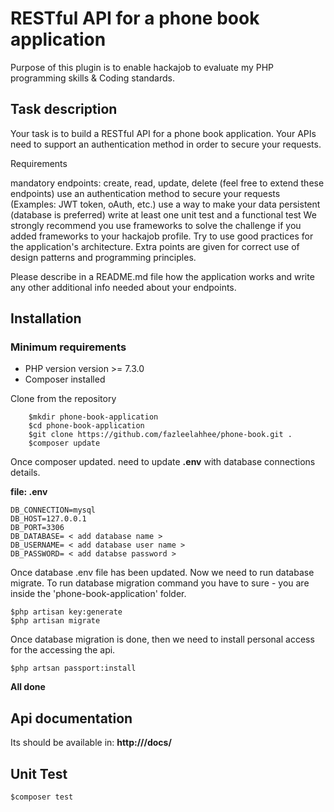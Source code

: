 # RESTful API for a phone book application

Purpose of this plugin is to enable hackajob to evaluate my PHP programming skills & Coding standards.

## Task description

Your task is to build a RESTful API for a phone book application. Your APIs need to support an authentication method in order to secure your requests.

Requirements

mandatory endpoints: create, read, update, delete (feel free to extend these endpoints)
use an authentication method to secure your requests (Examples: JWT token, oAuth, etc.)
use a way to make your data persistent (database is preferred)
write at least one unit test and a functional test
We strongly recommend you use frameworks to solve the challenge if you added frameworks to your hackajob profile. Try to use good practices for the application's architecture. Extra points are given for correct use of design patterns and programming principles.

Please describe in a README.md file how the application works and write any other additional info needed about your endpoints.


## Installation

### Minimum requirements
* PHP version version >= 7.3.0
* Composer installed

Clone from the repository

```
    $mkdir phone-book-application
    $cd phone-book-application
    $git clone https://github.com/fazleelahhee/phone-book.git .
    $composer update
```

Once composer updated. need to update **.env** with database connections details.

**file: .env**
```
DB_CONNECTION=mysql
DB_HOST=127.0.0.1
DB_PORT=3306
DB_DATABASE= < add database name >
DB_USERNAME= < add database user name >
DB_PASSWORD= < add databse password >
```

Once database .env file has been updated. Now we need to run database migrate. To run database migration command you have to sure - you are inside the 'phone-book-application' folder.

```
$php artisan key:generate
$php artisan migrate
```

Once database migration is done, then we need to install personal access for the accessing the api.

```
$php artsan passport:install
```

**All done**

## Api documentation
Its should be available in:  **http://<your host url>/docs/**


## Unit Test

```
$composer test
```